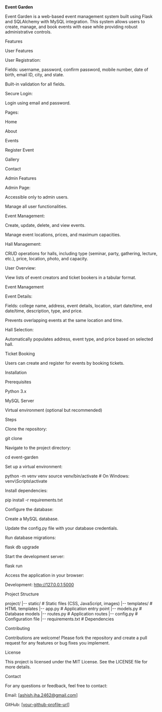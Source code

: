 **Event Garden**

Event Garden is a web-based event management system built using Flask and SQLAlchemy with MySQL integration. This system allows users to create, manage, and book events with ease while providing robust administrative controls.

Features

User Features

User Registration:

Fields: username, password, confirm password, mobile number, date of birth, email ID, city, and state.

Built-in validation for all fields.

Secure Login:

Login using email and password.

Pages:

Home

About

Events

Register Event

Gallery

Contact

Admin Features

Admin Page:

Accessible only to admin users.

Manage all user functionalities.

Event Management:

Create, update, delete, and view events.

Manage event locations, prices, and maximum capacities.

Hall Management:

CRUD operations for halls, including type (seminar, party, gathering, lecture, etc.), price, location, photo, and capacity.

User Overview:

View lists of event creators and ticket bookers in a tabular format.

Event Management

Event Details:

Fields: college name, address, event details, location, start date/time, end date/time, description, type, and price.

Prevents overlapping events at the same location and time.

Hall Selection:

Automatically populates address, event type, and price based on selected hall.

Ticket Booking

Users can create and register for events by booking tickets.

Installation

Prerequisites

Python 3.x

MySQL Server

Virtual environment (optional but recommended)

Steps

Clone the repository:

git clone <repository-url>

Navigate to the project directory:

cd event-garden

Set up a virtual environment:

python -m venv venv
source venv/bin/activate # On Windows: venv\Scripts\activate

Install dependencies:

pip install -r requirements.txt

Configure the database:

Create a MySQL database.

Update the config.py file with your database credentials.

Run database migrations:

flask db upgrade

Start the development server:

flask run

Access the application in your browser:

Development: http://127.0.0.1:5000

Project Structure

project/
|-- static/         # Static files (CSS, JavaScript, images)
|-- templates/      # HTML templates
|-- app.py          # Application entry point
|-- models.py       # Database models
|-- routes.py       # Application routes
|-- config.py       # Configuration file
|-- requirements.txt # Dependencies

Contributing

Contributions are welcome! Please fork the repository and create a pull request for any features or bug fixes you implement.

License

This project is licensed under the MIT License. See the LICENSE file for more details.

Contact

For any questions or feedback, feel free to contact:

Email: [ashish.jha.2462@gmail.com]

GitHub: [[your-github-profile-url](https://github.com/ashishjha2462/)]

